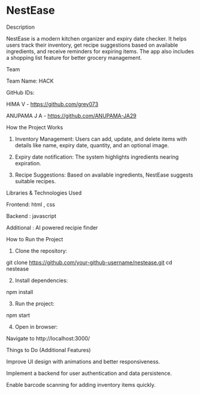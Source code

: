 # NestEase 





Description

NestEase is a modern kitchen organizer and expiry date checker. It helps users track their inventory, get recipe suggestions based on available ingredients, and receive reminders for expiring items. The app also includes a shopping list feature for better grocery management.

Team

Team Name: HACK

GitHub IDs:

HIMA V - https://github.com/grey073

ANUPAMA J A  - https://github.com/ANUPAMA-JA29



How the Project Works

1. Inventory Management: Users can add, update, and delete items with details like name, expiry date, quantity, and an optional image.


2. Expiry date notification: The system highlights ingredients nearing expiration.


3. Recipe Suggestions: Based on available ingredients, NestEase suggests suitable recipes.




Libraries & Technologies Used

Frontend:  html , css



Backend : javascript

Additional : AI powered recipie finder


How to Run the Project

1. Clone the repository:

git clone https://github.com/your-github-username/nestease.git
cd nestease


2. Install dependencies:

npm install


3. Run the project:

npm start


4. Open in browser:

Navigate to http://localhost:3000/




Things to Do (Additional Features)

Improve UI design with animations and better responsiveness.

Implement a backend for user authentication and data persistence.



Enable barcode scanning for adding inventory items quickly.
